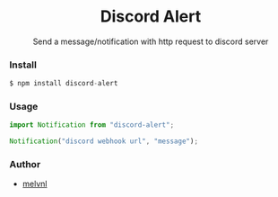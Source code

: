 <h1 align='center'> Discord Alert</h1>

<p align='center'>Send a message/notification with http request to discord server

### Install

```js
$ npm install discord-alert
```

### Usage

```js
import Notification from "discord-alert";

Notification("discord webhook url", "message");
```

### Author

- [melvnl](https://github.com/melvnl/)
